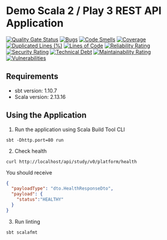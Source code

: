 # Demo Scala 2 / Play 3 REST API Application

[![Quality Gate Status](https://sonarcloud.io/api/project_badges/measure?project=maksym-panov_scala-play-study-application&metric=alert_status)](https://sonarcloud.io/summary/new_code?id=maksym-panov_scala-play-study-application)
[![Bugs](https://sonarcloud.io/api/project_badges/measure?project=maksym-panov_scala-play-study-application&metric=bugs)](https://sonarcloud.io/summary/new_code?id=maksym-panov_scala-play-study-application)
[![Code Smells](https://sonarcloud.io/api/project_badges/measure?project=maksym-panov_scala-play-study-application&metric=code_smells)](https://sonarcloud.io/summary/new_code?id=maksym-panov_scala-play-study-application)
[![Coverage](https://sonarcloud.io/api/project_badges/measure?project=maksym-panov_scala-play-study-application&metric=coverage)](https://sonarcloud.io/summary/new_code?id=maksym-panov_scala-play-study-application)
[![Duplicated Lines (%)](https://sonarcloud.io/api/project_badges/measure?project=maksym-panov_scala-play-study-application&metric=duplicated_lines_density)](https://sonarcloud.io/summary/new_code?id=maksym-panov_scala-play-study-application)
[![Lines of Code](https://sonarcloud.io/api/project_badges/measure?project=maksym-panov_scala-play-study-application&metric=ncloc)](https://sonarcloud.io/summary/new_code?id=maksym-panov_scala-play-study-application)
[![Reliability Rating](https://sonarcloud.io/api/project_badges/measure?project=maksym-panov_scala-play-study-application&metric=reliability_rating)](https://sonarcloud.io/summary/new_code?id=maksym-panov_scala-play-study-application)
[![Security Rating](https://sonarcloud.io/api/project_badges/measure?project=maksym-panov_scala-play-study-application&metric=security_rating)](https://sonarcloud.io/summary/new_code?id=maksym-panov_scala-play-study-application)
[![Technical Debt](https://sonarcloud.io/api/project_badges/measure?project=maksym-panov_scala-play-study-application&metric=sqale_index)](https://sonarcloud.io/summary/new_code?id=maksym-panov_scala-play-study-application)
[![Maintainability Rating](https://sonarcloud.io/api/project_badges/measure?project=maksym-panov_scala-play-study-application&metric=sqale_rating)](https://sonarcloud.io/summary/new_code?id=maksym-panov_scala-play-study-application)
[![Vulnerabilities](https://sonarcloud.io/api/project_badges/measure?project=maksym-panov_scala-play-study-application&metric=vulnerabilities)](https://sonarcloud.io/summary/new_code?id=maksym-panov_scala-play-study-application)

## Requirements
- sbt version: 1.10.7 
- Scala version: 2.13.16

## Using the Application
1. Run the application using Scala Build Tool CLI
```shell
sbt -Dhttp.port=80 run
```
2. Check health
```shell
curl http://localhost/api/study/v0/platform/health
```
You should receive
```json
{
  "payloadType": "dto.HealthResponseDto",
  "payload": {
    "status":"HEALTHY"
  }
}
```
3. Run linting
```shell
sbt scalafmt
```
